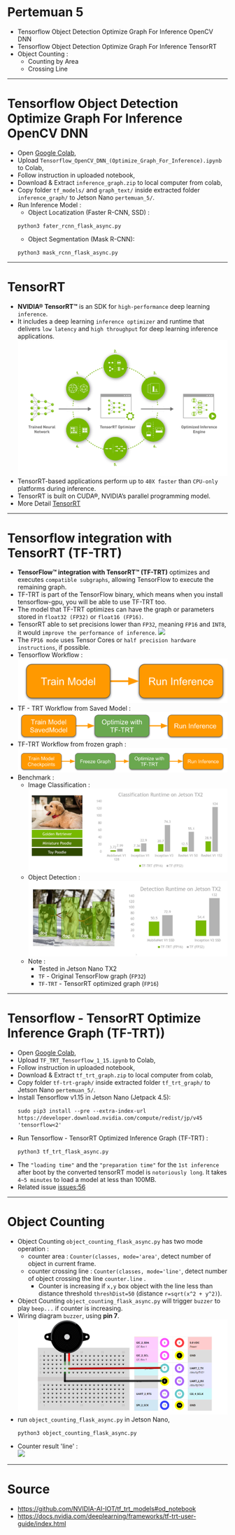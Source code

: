 # Pertemuan 5
- Tensorflow Object Detection Optimize Graph For Inference OpenCV DNN
- Tensorflow Object Detection Optimize Graph For Inference TensorRT
- Object Counting :
    - Counting by Area
    - Crossing Line
___
# Tensorflow Object Detection Optimize Graph For Inference OpenCV DNN
- Open [Google Colab](https://colab.research.google.com/notebooks/intro.ipynb#upload=true),
- Upload `Tensorflow_OpenCV_DNN_(Optimize_Graph_For_Inference).ipynb` to Colab,
- Follow instruction in uploaded notebook,
- Download & Extract `inference_graph.zip` to local computer from colab,
- Copy folder `tf_models/` and `graph_text/` inside extracted folder `inference_graph/` to Jetson Nano `pertemuan_5/`.
- Run Inference Model :
    - Object Locatization (Faster R-CNN, SSD) :
    ```
    python3 fater_rcnn_flask_async.py
    ```
    - Object Segmentation (Mask R-CNN):
    ```
    python3 mask_rcnn_flask_async.py
    ```
___
# TensorRT
- **NVIDIA® TensorRT™** is an SDK for `high-performance` deep learning `inference`. 
- It includes a deep learning `inference optimizer` and runtime that delivers `low latency` and `high throughput` for deep learning inference applications.
    ![](resource/trt.png)
- TensorRT-based applications perform up to `40X faster` than `CPU-only` platforms during inference.
- TensorRT is built on CUDA®, NVIDIA’s parallel programming model.
- More Detail [TensorRT](https://developer.nvidia.com/tensorrt)
___
# Tensorflow integration with TensorRT (TF-TRT)
- **TensorFlow™ integration with TensorRT™ (TF-TRT)** optimizes and executes `compatible subgraphs`, allowing TensorFlow to execute the remaining graph.
- TF-TRT is part of the TensorFlow binary, which means when you install tensorflow-gpu, you will be able to use TF-TRT too.
- The model that TF-TRT optimizes can have the graph or parameters stored in `float32 (FP32)` or `float16 (FP16)`. 
- TensorRT able to set precisions lower than `FP32`, meaning `FP16` and `INT8`, it would `improve the performance of inference`. 
![](resource/fp.gif)
- The `FP16 mode` uses Tensor Cores or `half precision hardware instructions`, if possible. 
- Tensorflow Workflow :<br>
![](resource/deploy-trained-model.png)
- TF - TRT Workflow from Saved Model : <br>
![](resource/saved-model.png)
- TF-TRT Workflow  from frozen graph :<br>
![](resource/frozen-graph.png)
- Benchmark :
    - Image Classification : <br>
    ![](resource/classification_graphic.jpg)
    - Object Detection :<br>
    ![](resource/detection_graphic.jpg)
    - Note :
        - Tested in Jetson Nano TX2
        - `TF` - Original TensorFlow graph (`FP32`)
        - `TF-TRT` - TensorRT optimized graph (`FP16`)
___
# Tensorflow - TensorRT Optimize Inference Graph (TF-TRT))
- Open [Google Colab](https://colab.research.google.com/notebooks/intro.ipynb#upload=true),
- Upload `TF_TRT_Tensorflow_1_15.ipynb` to Colab,
- Follow instruction in uploaded notebook,
- Download & Extract `tf_trt_graph.zip` to local computer from colab,
- Copy folder `tf-trt-graph/` inside extracted folder `tf_trt_graph/` to Jetson Nano `pertemuan_5/`.
- Install Tensorflow v1.15 in Jetson Nano (Jetpack 4.5):
    ```
    sudo pip3 install --pre --extra-index-url https://developer.download.nvidia.com/compute/redist/jp/v45 'tensorflow<2'
    ```
- Run  Tensorflow - TensorRT Optimized Inference Graph (TF-TRT) :
    ```
    python3 tf_trt_flask_async.py
    ```
- The `"loading time"` and the `"preparation time"` for the `1st inference` after boot by the converted tensorRT model is `notoriously long`. It takes `4~5 minutes` to load a model at less than 100MB.
- Related issue [issues:56](https://github.com/tensorflow/tensorrt/issues/56)
___
# Object Counting
- Object Counting `object_counting_flask_async.py` has two mode operation :
    - counter area : `Counter(classes, mode='area'`, detect number of object in current frame.
    - counter crossing line : `Counter(classes, mode='line'`, detect number of object crossing the line `counter.line` .
        - Counter is increasing if `x,y` box object with the line less than distance threshold `threshDist=50` (distance `r=sqrt(x^2 + y^2)`).
- Object Counting `object_counting_flask_async.py` will trigger `buzzer` to play `beep...` if counter is increasing.
- Wiring diagram `buzzer`, using **pin 7**.<br>
![](resource/buzzer-wiring.png)
- run `object_counting_flask_async.py` in Jetson Nano,
    ```
    python3 object_counting_flask_async.py
    ```
- Counter result 'line' : <br>
    ![](resource/counter.gif)

___
# Source
- https://github.com/NVIDIA-AI-IOT/tf_trt_models#od_notebook
- https://docs.nvidia.com/deeplearning/frameworks/tf-trt-user-guide/index.html